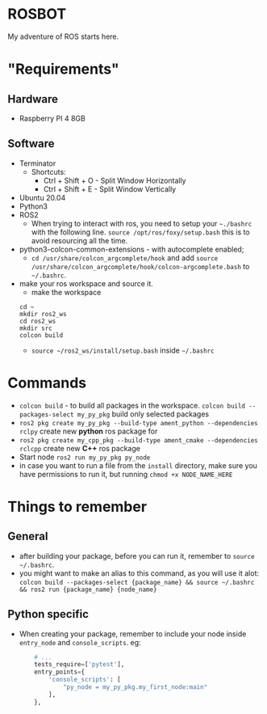 # ROSBOT

My adventure of ROS starts here.

# "Requirements"

## Hardware
- Raspberry PI 4 8GB

## Software
- Terminator
    - Shortcuts:
        - Ctrl + Shift + O - Split Window Horizontally
        - Ctrl + Shift + E - Split Window Vertically
- Ubuntu 20.04
- Python3
- ROS2
    - When trying to interact with ros, you need to setup your `~./bashrc` with the following line.
    `source /opt/ros/foxy/setup.bash` this is to avoid resourcing all the time.
- python3-colcon-common-extensions - with autocomplete enabled;
    - ```cd /usr/share/colcon_argcomplete/hook``` and add `source /usr/share/colcon_argcomplete/hook/colcon-argcomplete.bash` to `~/.bashrc`.
- make your ros workspace and source it.
    - make the workspace
    ```
    cd ~
    mkdir ros2_ws
    cd ros2_ws
    mkdir src
    colcon build
    ```
    - `source ~/ros2_ws/install/setup.bash` inside `~/.bashrc`

# Commands
- `colcon build` - to build all packages in the workspace.
    `colcon build --packages-select my_py_pkg` build only selected packages
- `ros2 pkg create my_py_pkg --build-type ament_python --dependencies rclpy` create new **python** ros package for 
- `ros2 pkg create my_cpp_pkg --build-type ament_cmake --dependencies rclcpp` create new **C++** ros package
- Start node `ros2 run my_py_pkg py_node`
- in case you want to run a file from the `install` directory, make sure you have permissions to run it, but running `chmod +x NODE_NAME_HERE`

# Things to remember

## General
- after building your package, before you can run it, remember to `source ~/.bashrc`.
- you might want to make an alias to this command, as you will use it alot:
    `colcon build --packages-select {package_name} && source ~/.bashrc && ros2 run {package_name} {node_name}`

## Python specific
- When creating your package, remember to include your node inside `entry_node` and `console_scripts`. eg:
    ```python
        # ...
        tests_require=['pytest'],
        entry_points={
            'console_scripts': [
                "py_node = my_py_pkg.my_first_node:main"
            ],
        },
    ```
